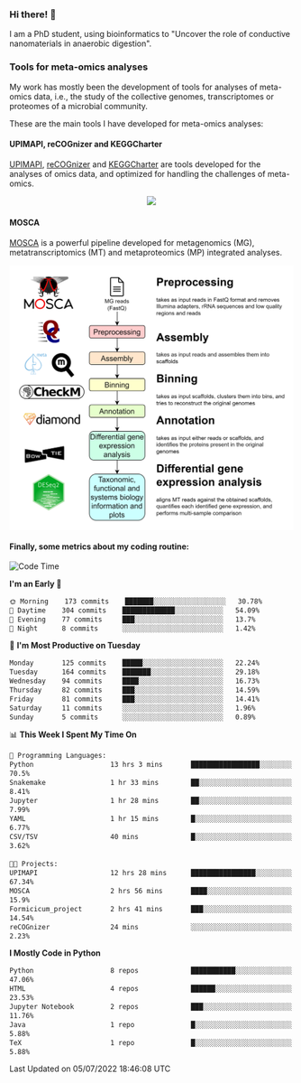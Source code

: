 ### Hi there! 👋

I am a PhD student, using bioinformatics to "Uncover the role of conductive nanomaterials in anaerobic digestion".

### Tools for meta-omics analyses

My work has mostly been the development of tools for analyses of meta-omics data, i.e., the study of the collective genomes, transcriptomes or proteomes of a microbial community.

These are the main tools I have developed for meta-omics analyses:

#### UPIMAPI, reCOGnizer and KEGGCharter

[UPIMAPI](https://github.com/iquasere/UPIMAPI), [reCOGnizer](https://github.com/iquasere/reCOGnizer) and [KEGGCharter](https://github.com/iquasere/KEGGCharter) are tools developed for the analyses of omics data, and optimized for handling the challenges of meta-omics.

<p align="center">
    <img src="assets/annotation_paper.png">
</p>

#### MOSCA

[MOSCA](https://github.com/iquasere/MOSCA) is a powerful pipeline developed for metagenomics (MG), metatranscriptomics (MT) and metaproteomics (MP) integrated analyses.

<p align="center">
    <img src="assets/mosca_workflow.png" align="center" width="700">
</p>


#### Finally, some metrics about my coding routine:

<!--START_SECTION:waka-->
![Code Time](http://img.shields.io/badge/Code%20Time-0%20secs-blue)

**I'm an Early 🐤** 

```text
🌞 Morning    173 commits    ███████░░░░░░░░░░░░░░░░░░   30.78% 
🌆 Daytime    304 commits    █████████████░░░░░░░░░░░░   54.09% 
🌃 Evening    77 commits     ███░░░░░░░░░░░░░░░░░░░░░░   13.7% 
🌙 Night      8 commits      ░░░░░░░░░░░░░░░░░░░░░░░░░   1.42%

```
📅 **I'm Most Productive on Tuesday** 

```text
Monday       125 commits    █████░░░░░░░░░░░░░░░░░░░░   22.24% 
Tuesday      164 commits    ███████░░░░░░░░░░░░░░░░░░   29.18% 
Wednesday    94 commits     ████░░░░░░░░░░░░░░░░░░░░░   16.73% 
Thursday     82 commits     ███░░░░░░░░░░░░░░░░░░░░░░   14.59% 
Friday       81 commits     ███░░░░░░░░░░░░░░░░░░░░░░   14.41% 
Saturday     11 commits     ░░░░░░░░░░░░░░░░░░░░░░░░░   1.96% 
Sunday       5 commits      ░░░░░░░░░░░░░░░░░░░░░░░░░   0.89%

```


📊 **This Week I Spent My Time On** 

```text
💬 Programming Languages: 
Python                   13 hrs 3 mins       █████████████████░░░░░░░░   70.5% 
Snakemake                1 hr 33 mins        ██░░░░░░░░░░░░░░░░░░░░░░░   8.41% 
Jupyter                  1 hr 28 mins        ██░░░░░░░░░░░░░░░░░░░░░░░   7.99% 
YAML                     1 hr 15 mins        █░░░░░░░░░░░░░░░░░░░░░░░░   6.77% 
CSV/TSV                  40 mins             █░░░░░░░░░░░░░░░░░░░░░░░░   3.62%

🐱‍💻 Projects: 
UPIMAPI                  12 hrs 28 mins      ████████████████░░░░░░░░░   67.34% 
MOSCA                    2 hrs 56 mins       ████░░░░░░░░░░░░░░░░░░░░░   15.9% 
Formicicum_project       2 hrs 41 mins       ███░░░░░░░░░░░░░░░░░░░░░░   14.54% 
reCOGnizer               24 mins             ░░░░░░░░░░░░░░░░░░░░░░░░░   2.23%

```

**I Mostly Code in Python** 

```text
Python                   8 repos             ███████████░░░░░░░░░░░░░░   47.06% 
HTML                     4 repos             ██████░░░░░░░░░░░░░░░░░░░   23.53% 
Jupyter Notebook         2 repos             ███░░░░░░░░░░░░░░░░░░░░░░   11.76% 
Java                     1 repo              █░░░░░░░░░░░░░░░░░░░░░░░░   5.88% 
TeX                      1 repo              █░░░░░░░░░░░░░░░░░░░░░░░░   5.88%

```



 Last Updated on 05/07/2022 18:46:08 UTC
<!--END_SECTION:waka-->
